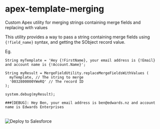 # apex-template-merging
Custom Apex utility for merging strings containing merge fields and replacing with values

This utility provides a way to pass a string containing merge fields using `{!field_name}` syntax, and getting the SObject record value.

Eg.
```
String myTemplate = 'Hey {!FirstName}, your email address is {!Email} and account name is {!Account.Name}';

String myResult = MergeFieldUtility.replaceMergeFieldsWithValues (
  myTemplate, // The string to merge
  '0032800000YWeRQ' // The record ID
);

system.debug(myResult);

###[DEBUG]: Hey Ben, your email address is ben@edwards.nz and account name is Edwards Enterprises
```

<br/>
<a href="https://githubsfdeploy.herokuapp.com?owner=benedwards44&repo=apex-template-merger&ref=master"></a>
  <img alt="Deploy to Salesforce"
       src="https://raw.githubusercontent.com/afawcett/githubsfdeploy/master/deploy.png">
</a>